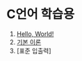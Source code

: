 # C언어 학습용

1. [Hello, World!](https://github.com/Nighthom/Files/tree/main/Study/C/lesson/Hello%20World)
2. [기본 이론](https://github.com/Nighthom/Files/tree/main/Study/C/lesson/%EA%B8%B0%EB%B3%B8%EC%9D%B4%EB%A1%A0)
3. [표준 입출력]
